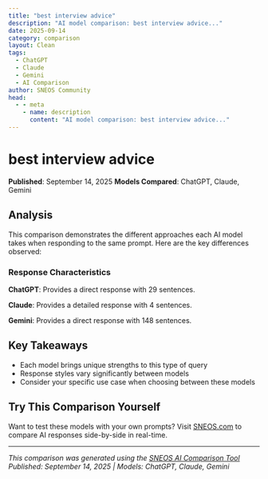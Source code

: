 ```yaml
---
title: "best interview advice"
description: "AI model comparison: best interview advice..."
date: 2025-09-14
category: comparison
layout: Clean
tags:
  - ChatGPT
  - Claude
  - Gemini
  - AI Comparison
author: SNEOS Community
head:
  - - meta
    - name: description
      content: "AI model comparison: best interview advice..."
---
```


# best interview advice

**Published**: September 14, 2025
**Models Compared**: ChatGPT, Claude, Gemini

<ChatComparison
  title="best interview advice"
  prompt="best interview advice"
  :responses='{
    "ChatGPT": "Certainly! Here\u2019s some of the best interview advice to help you succeed:\n\n1. **Research the Company**  \n   Understand the company\u2019s mission, values, products, services, and recent news. This shows you\u2019re genuinely interested and helps tailor your answers.\n\n2. **Understand the Job Description**  \n   Know the key skills and qualifications required. Be ready to demonstrate how your experience aligns with them.\n\n3. **Practice Common Interview Questions**  \n   Prepare answers for frequently asked questions like:  \n   - Tell me about yourself.  \n   - Why do you want this job?  \n   - What are your strengths and weaknesses?  \n   - Describe a challenging situation and how you handled it.\n\n4. **Use the STAR Method**  \n   For behavioral questions, structure your answers in terms of Situation, Task, Action, and Result to clearly convey your experiences.\n\n5. **Dress Appropriately**  \n   Choose professional attire that fits the company culture.\n\n6. **Arrive Early**  \n   Get to the interview location or log in online about 10-15 minutes early to settle in.\n\n7. **Bring Necessary Materials**  \n   Have extra copies of your resume, a list of references, and any work samples if relevant.\n\n8. **Ask Thoughtful Questions**  \n   Prepare questions that demonstrate your interest and help you learn if the role is the right fit.\n\n9. **Be Positive and Confident**  \n   Maintain good eye contact, smile, and give firm handshakes. Show enthusiasm for the position.\n\n10. **Follow Up**  \n    Send a thank-you email within 24 hours, expressing appreciation for the opportunity and reiterating your interest.\n\nGood luck with your interview! If you want, I can help you prepare answers or questions too.",
    "Claude": "Here\u0027s my best interview advice:\n\n## Before the Interview\n- **Research thoroughly**: Study the company, role, recent news, and key people\n- **Practice your stories**: Prepare 5-7 specific examples using the STAR method (Situation, Task, Action, Result)\n- **Prepare thoughtful questions**: Shows genuine interest and helps you evaluate fit\n\n## During the Interview\n- **Listen actively**: Answer what they\u0027re actually asking, not what you think they want to hear\n- **Be specific**: Use concrete examples and numbers when possible\n- **Show enthusiasm**: Genuine interest is often the tiebreaker between qualified candidates\n- **Ask for clarification**: It\u0027s better to ask than guess what they mean\n\n## Key Mindset Shifts\n- **It\u0027s a conversation, not an interrogation**: You\u0027re evaluating them too\n- **Show growth mindset**: Talk about what you learned from challenges, not just successes\n- **Be authentic**: Don\u0027t try to be perfect\u2014be genuinely yourself\n\n## Common Pitfalls to Avoid\n- Speaking negatively about past employers\n- Being too vague in answers\n- Not asking any questions\n- Forgetting to follow up afterward\n\n## The Secret Weapon\n**Connect your experience to their specific needs.** Don\u0027t just list what you\u0027ve done\u2014explain how it directly helps solve their problems.\n\nWhat type of interview are you preparing for? I can give more targeted advice.",
    "Gemini": "Okay, let\u0027s break down the best interview advice into actionable categories. I\u0027ll cover preparation, during the interview, and post-interview.\n\n**I. Pre-Interview: Laying the Foundation for Success**\n\n*   **Thorough Research is Your Superpower:**\n    *   **Company Deep Dive:** Don\u0027t just skim the \u0022About Us\u0022 page. Understand their mission, values, recent news, competitors, market position, and company culture.  Use LinkedIn, Glassdoor, their website (news, blog), and industry publications.  Ask yourself:\n        *   What are their biggest challenges and opportunities?\n        *   What are their values, and how do they demonstrate them?\n        *   How does this role contribute to the company\u0027s overall goals?\n    *   **Role Specifics:** Analyze the job description meticulously. Identify the key skills, responsibilities, and qualifications they\u0027re seeking.  Think about specific examples from your past that demonstrate you possess those qualities.\n    *   **Interviewer Research:** If you know who you\u0027re interviewing with, look them up on LinkedIn. Understand their role, experience, and potentially their interests. This can help you build rapport and tailor your answers.\n\n*   **Master the STAR Method (and Beyond):**\n    *   **STAR is Your Framework:** Situation, Task, Action, Result. This is the gold standard for behavioral questions (e.g., \u0022Tell me about a time you failed\u0022).\n        *   **Situation:** Briefly set the scene and provide context.\n        *   **Task:** Describe the specific task or challenge you faced.\n        *   **Action:** Detail *your* specific actions \u2013 what *you* did.  Use \u0022I\u0022 statements, not \u0022we.\u0022\n        *   **Result:** Quantify the results whenever possible. What was the positive outcome of your actions? What did you learn?\n    *   **Beyond STAR: STAR-L:** Some recommend adding \u0022Lessons Learned\u0022 to the end. This shows self-awareness and a growth mindset.\n    *   **Prepare a List of Stories:** Brainstorm a list of 5-7 strong stories that showcase a range of skills (leadership, teamwork, problem-solving, communication, initiative, etc.).  Practice telling these stories using the STAR method.  Adapt them to fit different questions.\n    *   **Quantify When Possible:** Numbers make your accomplishments more impactful.  Instead of \u0022Improved customer satisfaction,\u0022 say \u0022Improved customer satisfaction scores by 15%.\u0022\n\n*   **Anticipate Common Interview Questions (and Prepare Thoughtful Answers):**\n    *   **The Classics:**\n        *   \u0022Tell me about yourself.\u0022 (Focus on your career story and how it aligns with the role).\n        *   \u0022Why are you interested in this role/company?\u0022 (Show genuine enthusiasm and connect your skills and goals to their needs).\n        *   \u0022What are your strengths and weaknesses?\u0022 (Strengths: Relevant to the job. Weaknesses:  Genuine, but framed positively \u2013 something you\u0027re actively working to improve).\n        *   \u0022Where do you see yourself in 5 years?\u0022 (Align with the company\u0027s growth potential and show ambition, but be realistic).\n        *   \u0022Why should we hire you?\u0022 (A concise summary of your key qualifications and how you can add value).\n    *   **Behavioral Questions:** (Use STAR)\n        *   \u0022Tell me about a time you failed.\u0022\n        *   \u0022Tell me about a time you had to overcome a challenge.\u0022\n        *   \u0022Tell me about a time you worked on a team.\u0022\n        *   \u0022Tell me about a time you had to make a difficult decision.\u0022\n        *   \u0022Tell me about a time you showed leadership.\u0022\n    *   **Technical Questions:** (If applicable, practice coding, problem-solving, or answering industry-specific questions).\n    *   **Prepare Questions to Ask Them:** This is crucial!  It shows engagement and genuine interest.  Avoid asking questions that are easily found on their website.  Examples:\n        *   \u0022What are the biggest challenges facing the team right now?\u0022\n        *   \u0022What opportunities are there for professional development within the company?\u0022\n        *   \u0022What does a typical day/week look like in this role?\u0022\n        *   \u0022What are the key performance indicators (KPIs) for this role?\u0022\n        *   \u0022What is the company culture like?\u0022\n        *   \u0022What are the next steps in the interview process?\u0022\n\n*   **Practice, Practice, Practice!**\n    *   **Mock Interviews:**  The best way to prepare.  Ask a friend, family member, or career counselor to conduct mock interviews.  Record yourself and review the footage.\n    *   **Verbalize Your Thoughts:**  Practice answering questions out loud. This helps you refine your responses and identify areas where you need more clarity.\n    *   **Focus on Delivery:**  Pay attention to your tone of voice, body language, and pacing.  Speak clearly and confidently.\n\n*   **Prepare Logistics and Appearance:**\n    *   **Plan Your Outfit:** Choose professional attire that is appropriate for the company culture. Ensure it\u0027s clean, well-fitting, and comfortable.  (When in doubt, err on the side of slightly more formal).\n    *   **Test Your Tech (Virtual Interviews):**  Ensure your camera, microphone, and internet connection are working properly. Choose a quiet and well-lit location.  Close unnecessary programs on your computer.  Practice using the video conferencing platform.  Consider your background.\n    *   **Plan Your Route (In-Person Interviews):**  Know the location of the interview and plan your route in advance.  Factor in traffic and parking.  Arrive 10-15 minutes early.\n    *   **Prepare Documents:** Have copies of your resume, cover letter, portfolio (if applicable), and any other relevant documents.  Have them readily available both physically and digitally.\n\n*   **Mental Preparation:**\n    *   **Positive Mindset:** Believe in yourself and your abilities.  Visualize a successful interview.\n    *   **Manage Anxiety:**  Practice relaxation techniques, such as deep breathing or meditation.\n    *   **Get Enough Sleep:**  A well-rested mind is a sharp mind.\n\n**II. During the Interview: Making a Strong Impression**\n\n*   **First Impressions Matter:**\n    *   **Be on Time (or Early):**  Punctuality shows respect for the interviewer\u0027s time.\n    *   **Professional Demeanor:**  Maintain eye contact, smile, and offer a firm handshake (if in person and appropriate).  Be polite and respectful to everyone you encounter.\n    *   **Body Language:**  Sit up straight, avoid fidgeting, and maintain open and engaged body language.\n\n*   **Active Listening is Key:**\n    *   **Pay Attention:**  Listen carefully to the questions being asked.  Don\u0027t interrupt.\n    *   **Clarify if Needed:**  If you\u0027re unsure about a question, ask for clarification.  It\u0027s better to ask than to answer incorrectly.\n    *   **Take a Moment to Think:**  It\u0027s okay to pause briefly before answering a question.  This shows that you\u0027re considering your response carefully.\n\n*   **Answer Questions Concisely and Effectively:**\n    *   **Stay on Topic:**  Avoid rambling or going off on tangents.\n    *   **Provide Specific Examples:**  Use the STAR method to illustrate your points.\n    *   **Quantify Your Accomplishments:**  Use numbers to demonstrate the impact of your work.\n    *   **Be Honest and Authentic:**  Don\u0027t exaggerate your skills or experience.\n\n*   **Show Enthusiasm and Passion:**\n    *   **Express Your Interest:**  Clearly articulate why you\u0027re interested in the role and the company.\n    *   **Let Your Personality Shine:**  Be yourself and let your enthusiasm come through.\n    *   **Connect with the Interviewer:**  Try to build rapport and find common ground.\n\n*   **Handle Difficult Questions Gracefully:**\n    *   **Stay Calm:**  Don\u0027t get defensive or flustered.\n    *   **Acknowledge the Question:**  Show that you understand the interviewer\u0027s concern.\n    *   **Provide a Thoughtful Response:**  Even if you don\u0027t have a perfect answer, demonstrate your problem-solving skills and willingness to learn.\n    *   **Example for \u0022Weakness\u0022 Question:** \u0022While I\u0027m highly proficient in X, I\u0027m still developing my skills in Y.  I\u0027ve been taking online courses/attending workshops/seeking mentorship to improve in this area, and I\u0027ve already seen progress in [specific example].\u0022\n\n*   **Ask Thoughtful Questions (End of Interview):**\n    *   **Prepare in Advance:**  Have a list of questions ready to go.\n    *   **Tailor Your Questions:**  Adapt your questions based on the conversation you\u0027ve had with the interviewer.\n    *   **Show Genuine Interest:**  Ask questions that demonstrate your curiosity and desire to learn more.\n\n*   **Closing Strong:**\n    *   **Reiterate Your Interest:**  Thank the interviewer for their time and reiterate your strong interest in the role.\n    *   **Summarize Your Key Qualifications:**  Briefly highlight your key skills and how they align with the company\u0027s needs.\n    *   **Ask About Next Steps:**  Inquire about the timeline for the hiring process.\n    *   **Thank You:** Thank them again and express your appreciation for their time.\n\n**III. Post-Interview: Following Up and Reflecting**\n\n*   **Send a Thank-You Note (Within 24 Hours):**\n    *   **Personalized:**  Address each interviewer individually.\n    *   **Specific:**  Mention something specific that you discussed during the interview.\n    *   **Reinforce Your Interest:**  Reiterate your enthusiasm for the role and the company.\n    *   **Proofread Carefully:**  Ensure there are no typos or grammatical errors.  Email is usually preferred, but a handwritten note can be a nice touch in some situations.\n    *   **Example:**  \u0022Dear [Interviewer Name], Thank you so much for taking the time to speak with me yesterday about the [Role Name] position at [Company Name]. I especially enjoyed our discussion about [Specific topic].  Our conversation reinforced my excitement about the opportunity to contribute to [Company\u0027s goal/project] with my skills in [Specific skill]. Thank you again for your time and consideration. I look forward to hearing from you soon. Sincerely, [Your Name]\u0022\n\n*   **Reflect on the Interview:**\n    *   **What Went Well?**  Identify the areas where you performed well.\n    *   **What Could Be Improved?**  Identify areas where you could have done better.\n    *   **What Did You Learn?**  Reflect on what you learned about the company, the role, and yourself.\n    *   **Adjust Your Strategy:**  Use your reflections to improve your performance in future interviews.\n\n*   **Follow Up (If You Haven\u0027t Heard Back):**\n    *   **Respect the Timeline:**  Wait the amount of time specified by the interviewer before following up.\n    *   **Keep It Brief:**  Your follow-up email should be concise and professional.\n    *   **Reiterate Your Interest:**  Express your continued interest in the role.\n    *   **Inquire About the Status:**  Politely ask about the status of your application.\n\n**Key Takeaways and Mindset:**\n\n*   **Preparation is Paramount:**  The more you prepare, the more confident and relaxed you\u0027ll be.\n*   **Be Authentic:**  Let your personality shine through. Companies want to hire people they like and who will fit in with their culture.\n*   **Show, Don\u0027t Tell:**  Use specific examples to demonstrate your skills and accomplishments.\n*   **Focus on the Company\u0027s Needs:**  Tailor your answers to show how you can add value to their organization.\n*   **Be Enthusiastic:**  Show that you\u0027re genuinely excited about the opportunity.\n*   **Learn from Every Interview:**  Regardless of the outcome, use each interview as an opportunity to improve your skills and refine your approach.\n*   **Be Patient and Persistent:**  The job search can be challenging, but don\u0027t give up.  Keep learning, keep practicing, and keep applying.\n\nGood luck with your interviews!  Let me know if you have any other questions.\n"
  }'
  published-date="18:58"
/>

## Analysis

This comparison demonstrates the different approaches each AI model takes when responding to the same prompt. Here are the key differences observed:

### Response Characteristics

**ChatGPT**: Provides a direct response with 29 sentences. 

**Claude**: Provides a detailed response with 4 sentences. 

**Gemini**: Provides a direct response with 148 sentences. 

## Key Takeaways

- Each model brings unique strengths to this type of query
- Response styles vary significantly between models
- Consider your specific use case when choosing between these models

## Try This Comparison Yourself

Want to test these models with your own prompts? Visit [SNEOS.com](https://sneos.com) to compare AI responses side-by-side in real-time.

---

*This comparison was generated using the [SNEOS AI Comparison Tool](https://sneos.com)*
*Published: September 14, 2025 | Models: ChatGPT, Claude, Gemini*
